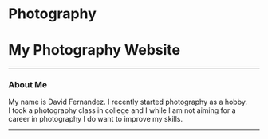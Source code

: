 # Photography
<html>
  <head>
    <title>Photography</title>
  </head>
  <body>
    <h1>My Photography Website</h1>
    <hr>
    <h3>About Me</h3>
    <p>My name is David Fernandez. I recently started photography as a hobby. <br> I took a photography class in college and I while I am not aiming for a <br> career in photography I do want to improve my skills.</p>
    <hr>
  </body>
</html>

